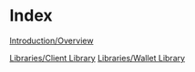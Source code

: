 # Index

[Introduction/Overview](/introduction/overview.md)

[Libraries/Client Library](/libraries/client.md)
[Libraries/Wallet Library](/libraries/wallet.md)